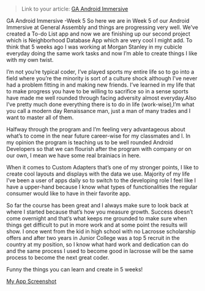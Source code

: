 > Link to your article: [GA Android Immersive ](https://medium.com/@RashadCureton/ga-android-immersive-week-5-49975138bf6b#.u0tv3c2be)

GA Android Immersive -Week 5 So here we are in Week 5 of our Android Immersive at General Assembly and things are progressing very well. We’ve created a To-do List app and now we are finishing up our second project which is Neighborhood Database App which are very cool I might add. To think that 5 weeks ago I was working at Morgan Stanley in my cubicle everyday doing the same work tasks and now I’m able to create things I like with my own twist. 


I’m not you’re typical coder, I’ve played sports my entire life so to go into a field where you’re the minority is sort of a culture shock although I’ve never had a problem fitting in and making new friends. I’ve learned in my life that to make progress you have to be willing to sacrifice so in a sense sports have made me well rounded through facing adversity almost everyday.Also I’ve pretty much done everything there is to do in life (work-wise),I’m what you call a modern day Renaissance man, just a man of many trades and I want to master all of them.

Halfway through the program and I’m feeling very advantageous about what’s to come in the near future career-wise for my classmates and I. In my opinion the program is teaching us to be well rounded Android Developers so that we can flourish after the program with company or on our own, I mean we have some real brainiacs in here.


When it comes to Custom Adapters that’s one of my stronger points, I like to create cool layouts and displays with the data we use. Majority of my life I’ve been a user of apps daily so to switch to the developing role I feel like I have a upper-hand because I know what types of functionalities the regular consumer would like to have in their favorite app. 

So far the course has been great and I always make sure to look back at where I started because that’s how you measure growth. Success doesn’t come overnight and that’s what keeps me grounded to make sure when things get difficult to put in more work and at some point the results will show. I once went from the kid in high school with no Lacrosse scholarship offers and after two years in Junior College was a top 5 recruit in the country at my position, so I know what hard work and dedication can do and the same process I used to become good in lacrosse will be the same process to become the next great coder. 

Funny the things you can learn and create in 5 weeks!


[My App Screenshot](https://cdn-images-1.medium.com/max/800/1*_pNF3okDh_vEko3fz2IR1w.png)

